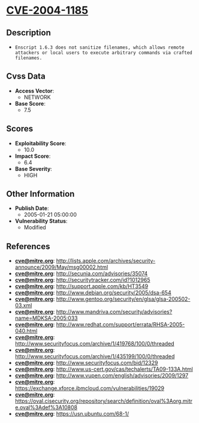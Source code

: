 
# [CVE-2004-1185](https://cve.mitre.org/cgi-bin/cvename.cgi?name=CVE-2004-1185)

## Description

- `Enscript 1.6.3 does not sanitize filenames, which allows remote attackers or local users to execute arbitrary commands via crafted filenames.`

## Cvss Data

- **Access Vector**:
  - NETWORK
- **Base Score**:
  - 7.5

## Scores

- **Exploitability Score**:
  - 10.0
- **Impact Score**:
  - 6.4
- **Base Severity**:
  - HIGH

## Other Information

- **Publish Date**:
  - 2005-01-21 05:00:00
- **Vulnerability Status**:
  - Modified

## References

- **cve@mitre.org**: http://lists.apple.com/archives/security-announce/2009/May/msg00002.html
- **cve@mitre.org**: http://secunia.com/advisories/35074
- **cve@mitre.org**: http://securitytracker.com/id?1012965
- **cve@mitre.org**: http://support.apple.com/kb/HT3549
- **cve@mitre.org**: http://www.debian.org/security/2005/dsa-654
- **cve@mitre.org**: http://www.gentoo.org/security/en/glsa/glsa-200502-03.xml
- **cve@mitre.org**: http://www.mandriva.com/security/advisories?name=MDKSA-2005:033
- **cve@mitre.org**: http://www.redhat.com/support/errata/RHSA-2005-040.html
- **cve@mitre.org**: http://www.securityfocus.com/archive/1/419768/100/0/threaded
- **cve@mitre.org**: http://www.securityfocus.com/archive/1/435199/100/0/threaded
- **cve@mitre.org**: http://www.securityfocus.com/bid/12329
- **cve@mitre.org**: http://www.us-cert.gov/cas/techalerts/TA09-133A.html
- **cve@mitre.org**: http://www.vupen.com/english/advisories/2009/1297
- **cve@mitre.org**: https://exchange.xforce.ibmcloud.com/vulnerabilities/19029
- **cve@mitre.org**: https://oval.cisecurity.org/repository/search/definition/oval%3Aorg.mitre.oval%3Adef%3A10808
- **cve@mitre.org**: https://usn.ubuntu.com/68-1/

